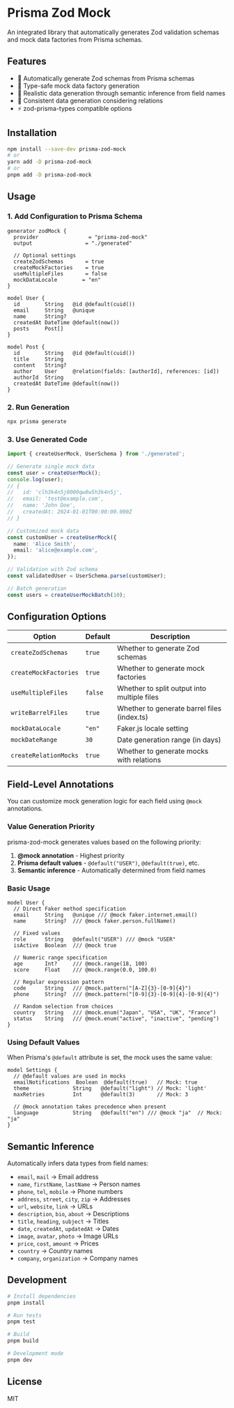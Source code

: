 # Prisma Zod Mock

An integrated library that automatically generates Zod validation schemas and mock data factories from Prisma schemas.

## Features

- 🚀 Automatically generate Zod schemas from Prisma schemas
- 🎯 Type-safe mock data factory generation
- 🧠 Realistic data generation through semantic inference from field names
- 🔗 Consistent data generation considering relations
- ⚡ zod-prisma-types compatible options

## Installation

```bash
npm install --save-dev prisma-zod-mock
# or
yarn add -D prisma-zod-mock
# or
pnpm add -D prisma-zod-mock
```

## Usage

### 1. Add Configuration to Prisma Schema

```prisma
generator zodMock {
  provider                = "prisma-zod-mock"
  output                 = "./generated"

  // Optional settings
  createZodSchemas       = true
  createMockFactories    = true
  useMultipleFiles       = false
  mockDataLocale        = "en"
}

model User {
  id        String   @id @default(cuid())
  email     String   @unique
  name      String?
  createdAt DateTime @default(now())
  posts     Post[]
}

model Post {
  id        String   @id @default(cuid())
  title     String
  content   String?
  author    User     @relation(fields: [authorId], references: [id])
  authorId  String
  createdAt DateTime @default(now())
}
```

### 2. Run Generation

```bash
npx prisma generate
```

### 3. Use Generated Code

```typescript
import { createUserMock, UserSchema } from './generated';

// Generate single mock data
const user = createUserMock();
console.log(user);
// {
//   id: 'clh3k4n5j0000qw8w5h3k4n5j',
//   email: 'test@example.com',
//   name: 'John Doe',
//   createdAt: 2024-01-01T00:00:00.000Z
// }

// Customized mock data
const customUser = createUserMock({
  name: 'Alice Smith',
  email: 'alice@example.com',
});

// Validation with Zod schema
const validatedUser = UserSchema.parse(customUser);

// Batch generation
const users = createUserMockBatch(10);
```

## Configuration Options

| Option                | Default | Description                                 |
| --------------------- | ------- | ------------------------------------------- |
| `createZodSchemas`    | `true`  | Whether to generate Zod schemas             |
| `createMockFactories` | `true`  | Whether to generate mock factories          |
| `useMultipleFiles`    | `false` | Whether to split output into multiple files |
| `writeBarrelFiles`    | `true`  | Whether to generate barrel files (index.ts) |
| `mockDataLocale`      | `"en"`  | Faker.js locale setting                     |
| `mockDateRange`       | `30`    | Date generation range (in days)             |
| `createRelationMocks` | `true`  | Whether to generate mocks with relations    |

## Field-Level Annotations

You can customize mock generation logic for each field using `@mock` annotations.

### Value Generation Priority

prisma-zod-mock generates values based on the following priority:

1. **@mock annotation** - Highest priority
2. **Prisma default values** - `@default("USER")`, `@default(true)`, etc.
3. **Semantic inference** - Automatically determined from field names

### Basic Usage

```prisma
model User {
  // Direct Faker method specification
  email     String   @unique /// @mock faker.internet.email()
  name      String?  /// @mock faker.person.fullName()

  // Fixed values
  role      String   @default("USER") /// @mock "USER"
  isActive  Boolean  /// @mock true

  // Numeric range specification
  age       Int?     /// @mock.range(18, 100)
  score     Float    /// @mock.range(0.0, 100.0)

  // Regular expression pattern
  code      String   /// @mock.pattern("[A-Z]{3}-[0-9]{4}")
  phone     String?  /// @mock.pattern("[0-9]{3}-[0-9]{4}-[0-9]{4}")

  // Random selection from choices
  country   String   /// @mock.enum("Japan", "USA", "UK", "France")
  status    String   /// @mock.enum("active", "inactive", "pending")
}
```

### Using Default Values

When Prisma's `@default` attribute is set, the mock uses the same value:

```prisma
model Settings {
  // @default values are used in mocks
  emailNotifications  Boolean  @default(true)   // Mock: true
  theme              String   @default("light") // Mock: 'light'
  maxRetries         Int      @default(3)       // Mock: 3

  // @mock annotation takes precedence when present
  language           String   @default("en") /// @mock "ja"  // Mock: "ja"
}
```

## Semantic Inference

Automatically infers data types from field names:

- `email`, `mail` → Email address
- `name`, `firstName`, `lastName` → Person names
- `phone`, `tel`, `mobile` → Phone numbers
- `address`, `street`, `city`, `zip` → Addresses
- `url`, `website`, `link` → URLs
- `description`, `bio`, `about` → Descriptions
- `title`, `heading`, `subject` → Titles
- `date`, `createdAt`, `updatedAt` → Dates
- `image`, `avatar`, `photo` → Image URLs
- `price`, `cost`, `amount` → Prices
- `country` → Country names
- `company`, `organization` → Company names

## Development

```bash
# Install dependencies
pnpm install

# Run tests
pnpm test

# Build
pnpm build

# Development mode
pnpm dev
```

## License

MIT
